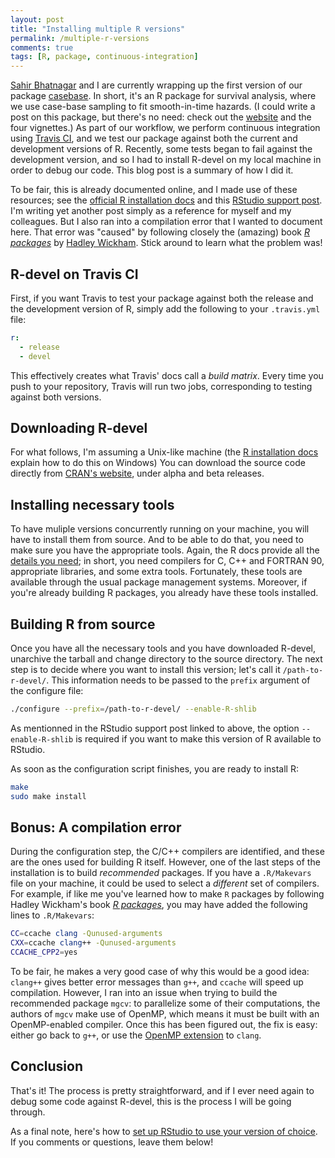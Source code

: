 ```yaml
---
layout: post
title: "Installing multiple R versions"
permalink: /multiple-r-versions
comments: true
tags: [R, package, continuous-integration]
---
```


[Sahir Bhatnagar](https://sahirbhatnagar.com/) and I are currently wrapping up the first version of our package [casebase](https://sahirbhatnagar.com/casebase/). In short, it's an R package for survival analysis, where we use case-base sampling to fit smooth-in-time hazards. (I could write a post on this package, but there's no need: check out the [website](https://sahirbhatnagar.com/casebase/) and the four vignettes.) As part of our workflow, we perform continuous integration using [Travis CI](https://travis-ci.org/), and we test our package against both the current and development versions of R. Recently, some tests began to fail against the development version, and so I had to install R-devel on my local machine in order to debug our code. This blog post is a summary of how I did it.

To be fair, this is already documented online, and I made use of these resources; see the [official R installation docs](https://cran.r-project.org/doc/manuals/r-release/R-admin.html#Installation) and this [RStudio support post](https://support.rstudio.com/hc/en-us/articles/215488098-Installing-multiple-versions-of-R). I'm writing yet another post simply as a reference for myself and my colleagues. But I also ran into a compilation error that I wanted to document here. That error was "caused" by following closely the (amazing) book [*R packages*](http://r-pkgs.had.co.nz/) by [Hadley Wickham](http://hadley.nz/). Stick around to learn what the problem was!

<!--more-->

## R-devel on Travis CI

First, if you want Travis to test your package against both the release and the development version of R, simply add the following to your `.travis.yml` file:

``` yml
r:
  - release
  - devel
```

This effectively creates what Travis' docs call a *build matrix*. Every time you push to your repository, Travis will run two jobs, corresponding to testing against both versions.

## Downloading R-devel

For what follows, I'm assuming a Unix-like machine (the [R installation docs](https://cran.r-project.org/doc/manuals/r-release/R-admin.html#Installing-R-under-Windows) explain how to do this on Windows) You can download the source code directly from [CRAN's website](https://cran.r-project.org/), under alpha and beta releases.

## Installing necessary tools

To have muliple versions concurrently running on your machine, you will have to install them from source. And to be able to do that, you need to make sure you have the appropriate tools. Again, the R docs provide all the [details you need](https://cran.r-project.org/doc/manuals/r-release/R-admin.html#Essential-and-useful-other-programs-under-a-Unix_002dalike); in short, you need compilers for C, C++ and FORTRAN 90, appropriate libraries, and some extra tools. Fortunately, these tools are available through the usual package management systems. Moreover, if you're already building R packages, you already have these tools installed. 

## Building R from source

Once you have all the necessary tools and you have downloaded R-devel, unarchive the tarball and change directory to the source directory. The next step is to decide where you want to install this version; let's call it `/path-to-r-devel/`. This information needs to be passed to the `prefix` argument of the configure file:

``` bash
./configure --prefix=/path-to-r-devel/ --enable-R-shlib
```

As mentionned in the RStudio support post linked to above, the option `--enable-R-shlib` is required if you want to make this version of R available to RStudio.

As soon as the configuration script finishes, you are ready to install R:

``` bash
make
sudo make install
```

## **Bonus**: A compilation error

During the configuration step, the C/C++ compilers are identified, and these are the ones used for building R itself. However, one of the last steps of the installation is to build *recommended* packages. If you have a `.R/Makevars` file on your machine, it could be used to select a *different* set of compilers. For example, if like me you've learned how to make `R` packages by following Hadley Wickham's book [*R packages*](http://r-pkgs.had.co.nz/), you may have added the following lines to `.R/Makevars`:

``` bash
CC=ccache clang -Qunused-arguments
CXX=ccache clang++ -Qunused-arguments
CCACHE_CPP2=yes
```

To be fair, he makes a very good case of why this would be a good idea: `clang++` gives better error messages than `g++`, and `ccache` will speed up compilation. However, I ran into an issue when trying to build the recommended package `mgcv`: to parallelize some of their computations, the authors of `mgcv` make use of OpenMP, which means it must be built with an OpenMP-enabled compiler. Once this has been figured out, the fix is easy: either go back to `g++`, or use the [OpenMP extension](https://clang-omp.github.io/) to `clang`. 

## Conclusion

That's it! The process is pretty straightforward, and if I ever need again to debug some code against R-devel, this is the process I will be going through.

As a final note, here's how to [set up RStudio to use your version of choice](https://support.rstudio.com/hc/en-us/articles/200486138-Using-Different-Versions-of-R). If you comments or questions, leave them below!
